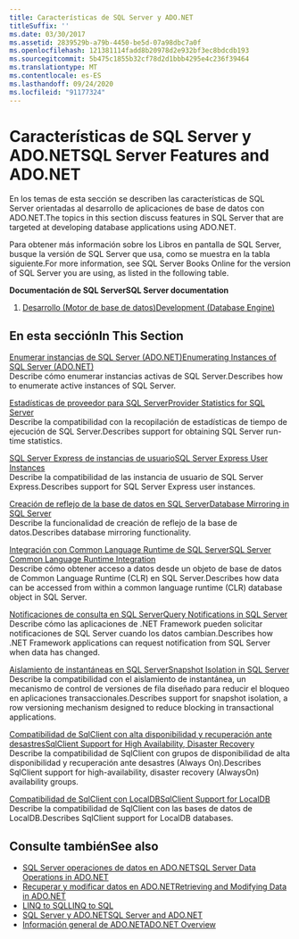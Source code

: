 ```yaml
---
title: Características de SQL Server y ADO.NET
titleSuffix: ''
ms.date: 03/30/2017
ms.assetid: 2839529b-a79b-4450-be5d-07a98dbc7a0f
ms.openlocfilehash: 121381114fadd8b20978d2e932bf3ec8bdcdb193
ms.sourcegitcommit: 5b475c1855b32cf78d2d1bbb4295e4c236f39464
ms.translationtype: MT
ms.contentlocale: es-ES
ms.lasthandoff: 09/24/2020
ms.locfileid: "91177324"
---
```

# <a name="sql-server-features-and-adonet"></a><span data-ttu-id="26234-102">Características de SQL Server y ADO.NET</span><span class="sxs-lookup"><span data-stu-id="26234-102">SQL Server Features and ADO.NET</span></span>

<span data-ttu-id="26234-103">En los temas de esta sección se describen las características de SQL Server orientadas al desarrollo de aplicaciones de base de datos con ADO.NET.</span><span class="sxs-lookup"><span data-stu-id="26234-103">The topics in this section discuss features in SQL Server that are targeted at developing database applications using ADO.NET.</span></span>  
  
 <span data-ttu-id="26234-104">Para obtener más información sobre los Libros en pantalla de SQL Server, busque la versión de SQL Server que usa, como se muestra en la tabla siguiente.</span><span class="sxs-lookup"><span data-stu-id="26234-104">For more information, see SQL Server Books Online for the version of SQL Server you are using, as listed in the following table.</span></span>  
  
 <span data-ttu-id="26234-105">**Documentación de SQL Server**</span><span class="sxs-lookup"><span data-stu-id="26234-105">**SQL Server documentation**</span></span>  
  
1. <span data-ttu-id="26234-106">[Desarrollo (Motor de base de datos)](/previous-versions/sql/sql-server-2008/bb500155(v=sql.100))</span><span class="sxs-lookup"><span data-stu-id="26234-106">[Development (Database Engine)](/previous-versions/sql/sql-server-2008/bb500155(v=sql.100))</span></span>  
  
## <a name="in-this-section"></a><span data-ttu-id="26234-107">En esta sección</span><span class="sxs-lookup"><span data-stu-id="26234-107">In This Section</span></span>  

 [<span data-ttu-id="26234-108">Enumerar instancias de SQL Server (ADO.NET)</span><span class="sxs-lookup"><span data-stu-id="26234-108">Enumerating Instances of SQL Server (ADO.NET)</span></span>](enumerating-instances-of-sql-server.md)  
 <span data-ttu-id="26234-109">Describe cómo enumerar instancias activas de SQL Server.</span><span class="sxs-lookup"><span data-stu-id="26234-109">Describes how to enumerate active instances of SQL Server.</span></span>  
  
 [<span data-ttu-id="26234-110">Estadísticas de proveedor para SQL Server</span><span class="sxs-lookup"><span data-stu-id="26234-110">Provider Statistics for SQL Server</span></span>](provider-statistics-for-sql-server.md)  
 <span data-ttu-id="26234-111">Describe la compatibilidad con la recopilación de estadísticas de tiempo de ejecución de SQL Server.</span><span class="sxs-lookup"><span data-stu-id="26234-111">Describes support for obtaining SQL Server run-time statistics.</span></span>  
  
 [<span data-ttu-id="26234-112">SQL Server Express de instancias de usuario</span><span class="sxs-lookup"><span data-stu-id="26234-112">SQL Server Express User Instances</span></span>](sql-server-express-user-instances.md)  
 <span data-ttu-id="26234-113">Describe la compatibilidad de las instancia de usuario de SQL Server Express.</span><span class="sxs-lookup"><span data-stu-id="26234-113">Describes support for SQL Server Express user instances.</span></span>  
  
 [<span data-ttu-id="26234-114">Creación de reflejo de la base de datos en SQL Server</span><span class="sxs-lookup"><span data-stu-id="26234-114">Database Mirroring in SQL Server</span></span>](database-mirroring-in-sql-server.md)  
 <span data-ttu-id="26234-115">Describe la funcionalidad de creación de reflejo de la base de datos.</span><span class="sxs-lookup"><span data-stu-id="26234-115">Describes database mirroring functionality.</span></span>  
  
 [<span data-ttu-id="26234-116">Integración con Common Language Runtime de SQL Server</span><span class="sxs-lookup"><span data-stu-id="26234-116">SQL Server Common Language Runtime Integration</span></span>](sql-server-common-language-runtime-integration.md)  
 <span data-ttu-id="26234-117">Describe cómo obtener acceso a datos desde un objeto de base de datos de Common Language Runtime (CLR) en SQL Server.</span><span class="sxs-lookup"><span data-stu-id="26234-117">Describes how data can be accessed from within a common language runtime (CLR) database object in SQL Server.</span></span>  
  
 [<span data-ttu-id="26234-118">Notificaciones de consulta en SQL Server</span><span class="sxs-lookup"><span data-stu-id="26234-118">Query Notifications in SQL Server</span></span>](query-notifications-in-sql-server.md)  
 <span data-ttu-id="26234-119">Describe cómo las aplicaciones de .NET Framework pueden solicitar notificaciones de SQL Server cuando los datos cambian.</span><span class="sxs-lookup"><span data-stu-id="26234-119">Describes how .NET Framework applications can request notification from SQL Server when data has changed.</span></span>  
  
 [<span data-ttu-id="26234-120">Aislamiento de instantáneas en SQL Server</span><span class="sxs-lookup"><span data-stu-id="26234-120">Snapshot Isolation in SQL Server</span></span>](snapshot-isolation-in-sql-server.md)  
 <span data-ttu-id="26234-121">Describe la compatibilidad con el aislamiento de instantánea, un mecanismo de control de versiones de fila diseñado para reducir el bloqueo en aplicaciones transaccionales.</span><span class="sxs-lookup"><span data-stu-id="26234-121">Describes support for snapshot isolation, a row versioning mechanism designed to reduce blocking in transactional applications.</span></span>  
  
 [<span data-ttu-id="26234-122">Compatibilidad de SqlClient con alta disponibilidad y recuperación ante desastres</span><span class="sxs-lookup"><span data-stu-id="26234-122">SqlClient Support for High Availability, Disaster Recovery</span></span>](sqlclient-support-for-high-availability-disaster-recovery.md)  
 <span data-ttu-id="26234-123">Describe la compatibilidad de SqlClient con grupos de disponibilidad de alta disponibilidad y recuperación ante desastres (Always On).</span><span class="sxs-lookup"><span data-stu-id="26234-123">Describes SqlClient support for high-availability, disaster recovery (AlwaysOn) availability groups.</span></span>  
  
 [<span data-ttu-id="26234-124">Compatibilidad de SqlClient con LocalDB</span><span class="sxs-lookup"><span data-stu-id="26234-124">SqlClient Support for LocalDB</span></span>](sqlclient-support-for-localdb.md)  
 <span data-ttu-id="26234-125">Describe la compatibilidad de SqlClient con las bases de datos de LocalDB.</span><span class="sxs-lookup"><span data-stu-id="26234-125">Describes SqlClient support for LocalDB databases.</span></span>  
  
## <a name="see-also"></a><span data-ttu-id="26234-126">Consulte también</span><span class="sxs-lookup"><span data-stu-id="26234-126">See also</span></span>

- [<span data-ttu-id="26234-127">SQL Server operaciones de datos en ADO.NET</span><span class="sxs-lookup"><span data-stu-id="26234-127">SQL Server Data Operations in ADO.NET</span></span>](sql-server-data-operations.md)
- [<span data-ttu-id="26234-128">Recuperar y modificar datos en ADO.NET</span><span class="sxs-lookup"><span data-stu-id="26234-128">Retrieving and Modifying Data in ADO.NET</span></span>](../retrieving-and-modifying-data.md)
- [<span data-ttu-id="26234-129">LINQ to SQL</span><span class="sxs-lookup"><span data-stu-id="26234-129">LINQ to SQL</span></span>](./linq/index.md)
- [<span data-ttu-id="26234-130">SQL Server y ADO.NET</span><span class="sxs-lookup"><span data-stu-id="26234-130">SQL Server and ADO.NET</span></span>](index.md)
- [<span data-ttu-id="26234-131">Información general de ADO.NET</span><span class="sxs-lookup"><span data-stu-id="26234-131">ADO.NET Overview</span></span>](../ado-net-overview.md)
